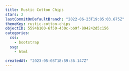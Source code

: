 ```yaml
---
title: Rustic Cotton Chips
stars: 2
lastCommitOnDefaultBranch: "2022-06-23T19:05:03.675Z"
themeKey: rustic-cotton-chips
objectID: 5594b100-6f50-430c-bb9f-894242d5c156
categories:
  css:
    - bootstrap
  ssg:
    - html

createdAt: "2023-05-08T18:59:36.147Z"
---
```

